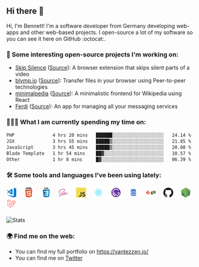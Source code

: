 ## Hi there 👋

Hi, I'm Bennett! I'm a software developer from Germany developing web-apps and other web-based projects. I open-source a lot of my software so you can see it here on GitHub :octocat:.

### 🚀 Some interesting open-source projects I'm working on:
- [Skip Silence](https://chrome.google.com/webstore/detail/skip-silence/fhdmkhbefcbhakffdihhceaklaigdllh) ([Source](https://github.com/vantezzen/skip-silence)): A browser extension that skips silent parts of a video
- [blymp.io](https://blymp.io) ([Source](https://github.com/vantezzen/blymp-io)): Transfer files in your browser using Peer-to-peer technologies
- [minimalpedia](https://minimalpedia.vantezzen.io/) ([Source](https://github.com/vantezzen/minimalpedia)): A minimalistic frontend for Wikipedia using React
- [Ferdi](https://getferdi.com) ([Source](https://github.com/getferdi/ferdi)): An app for managing all your messaging services

### 👨🏼‍💻 What I am currently spending my time on:
<!--START_SECTION:waka-->
```text
PHP              4 hrs 20 mins   ██████░░░░░░░░░░░░░░░░░░░   24.14 % 
JSX              3 hrs 55 mins   █████▒░░░░░░░░░░░░░░░░░░░   21.85 % 
JavaScript       3 hrs 45 mins   █████▒░░░░░░░░░░░░░░░░░░░   20.88 % 
Blade Template   1 hr 54 mins    ██▓░░░░░░░░░░░░░░░░░░░░░░   10.57 % 
Other            1 hr 8 mins     █▓░░░░░░░░░░░░░░░░░░░░░░░   06.39 % 
```
<!--END_SECTION:waka-->

### 🛠 Some tools and languages I've been using lately:

<img align="left" alt="Visual Studio Code" width="26px" style="margin-right:20px;" src="https://raw.githubusercontent.com/github/explore/80688e429a7d4ef2fca1e82350fe8e3517d3494d/topics/visual-studio-code/visual-studio-code.png" />
<img align="left" style="margin-right:20px;" alt="HTML5" width="26px" src="https://raw.githubusercontent.com/github/explore/80688e429a7d4ef2fca1e82350fe8e3517d3494d/topics/html/html.png" />
<img align="left" style="margin-right:20px;" alt="CSS3" width="26px" src="https://raw.githubusercontent.com/github/explore/80688e429a7d4ef2fca1e82350fe8e3517d3494d/topics/css/css.png" />
<img align="left" style="margin-right:20px;" alt="Sass" width="26px" src="https://raw.githubusercontent.com/github/explore/80688e429a7d4ef2fca1e82350fe8e3517d3494d/topics/sass/sass.png" />
<img align="left" style="margin-right:20px;" alt="JavaScript" width="26px" src="https://raw.githubusercontent.com/github/explore/80688e429a7d4ef2fca1e82350fe8e3517d3494d/topics/javascript/javascript.png" />
<img align="left" style="margin-right:20px;" alt="React" width="26px" src="https://raw.githubusercontent.com/github/explore/80688e429a7d4ef2fca1e82350fe8e3517d3494d/topics/react/react.png" />
<img align="left" style="margin-right:20px;" alt="Gatsby" width="26px" src="https://raw.githubusercontent.com/github/explore/e94815998e4e0713912fed477a1f346ec04c3da2/topics/gatsby/gatsby.png" />
<img alin="left" alt="Node.js" width="26px" src="https://raw.githubusercontent.com/github/explore/80688e429a7d4ef2fca1e82350fe8e3517d3494d/topics/nodejs/nodejs.png" />
<img align="left" style="margin-right:20px;" alt="SQL" width="26px" src="https://raw.githubusercontent.com/github/explore/80688e429a7d4ef2fca1e82350fe8e3517d3494d/topics/sql/sql.png" />
<img align="left" style="margin-right:20px;" alt="Git" width="26px" src="https://raw.githubusercontent.com/github/explore/80688e429a7d4ef2fca1e82350fe8e3517d3494d/topics/git/git.png" />
<img align="left" style="margin-right:20px;" alt="GitHub" width="26px" src="https://raw.githubusercontent.com/github/explore/78df643247d429f6cc873026c0622819ad797942/topics/github/github.png" />
<img align="left" style="margin-right:20px;" alt="Laravel" width="26px" src="https://raw.githubusercontent.com/github/explore/78df643247d429f6cc873026c0622819ad797942/topics/laravel/laravel.png" />

<br />
<br />
<br />

![Stats](https://github-readme-stats.vercel.app/api?username=vantezzen)


### 🌍 Find me on the web:
- You can find my full portfolio on <https://vantezzen.io/>
- You can find me on [Twitter](https://twitter.com/vantezzen)

<!--
**vantezzen/vantezzen** is a ✨ _special_ ✨ repository because its `README.md` (this file) appears on your GitHub profile.

Here are some ideas to get you started:

- 🔭 I’m currently working on ...
- 🌱 I’m currently learning ...
- 👯 I’m looking to collaborate on ...
- 🤔 I’m looking for help with ...
- 💬 Ask me about ...
- 📫 How to reach me: ...
- 😄 Pronouns: ...
- ⚡ Fun fact: ...
-->
